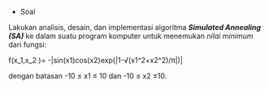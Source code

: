 * Soal

Lakukan analisis, desain, dan implementasi algoritma **_Simulated Annealing (SA)_** ke dalam suatu program komputer untuk menemukan *nilai minimum* dari fungsi:

f(x_1,x_2 )= -|sin(x1)cos(x2)exp(|1-√(x1^2+x2^2)/π|)|

dengan batasan -10 ≤ x1 ≤ 10 dan -10 ≤ x2 ≤10.
